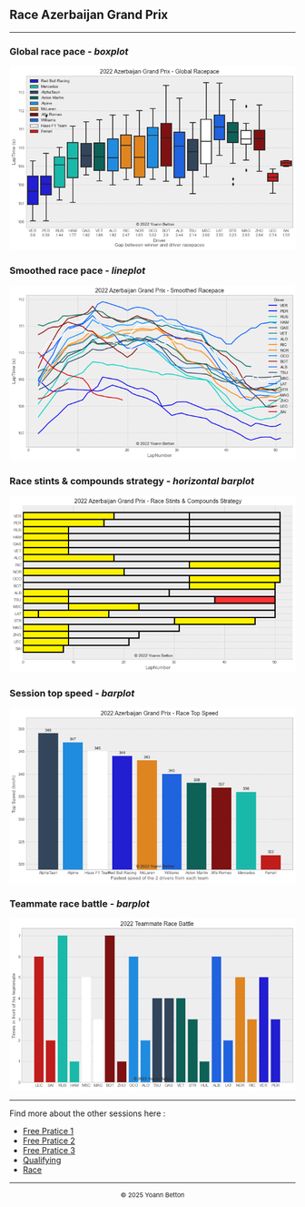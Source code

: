 ## Race Azerbaijan Grand Prix

---

### Global race pace - *boxplot*

<img src="/output/2022-06-12_Azerbaijan_Grand_Prix/global_racepace_white.png?raw=true"/>

### Smoothed race pace - *lineplot*

<img src="/output/2022-06-12_Azerbaijan_Grand_Prix/smoothed_racepace_white.png?raw=true"/>

### Race stints & compounds strategy - *horizontal barplot*

<img src="/output/2022-06-12_Azerbaijan_Grand_Prix/race_stints_compounds_stategy_white.png?raw=true"/>

### Session top speed - *barplot*

<img src="/output/2022-06-12_Azerbaijan_Grand_Prix/topspeed_race_white.png?raw=true"/>

### Teammate race battle - *barplot*

<img src="/output/2022-06-12_Azerbaijan_Grand_Prix/teammates_race_battle_white.png?raw=true"/>

--- 

Find more about the other sessions here :
  - [Free Pratice 1](/page/FP1/2022-06-12_Azerbaijan_Grand_Prix)  
  - [Free Pratice 2](/page/FP2/2022-06-12_Azerbaijan_Grand_Prix) 
  - [Free Pratice 3](/page/FP3/2022-06-12_Azerbaijan_Grand_Prix)
  - [Qualifying](/page/Qualifying/2022-06-12_Azerbaijan_Grand_Prix) 
  - [Race](/page/Race/2022-06-12_Azerbaijan_Grand_Prix)

---

<div style="text-align: center">
  <p style="font-size:11px">&copy; 2025 Yoann Betton</p>
</div>

<!-- ---

<p style="font-size:11px">Page generated from <a href="https://github.com/yoannbtn/yoannbtn.github.io">github.com/yoannbtn</a>.</p> -->